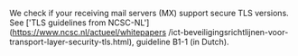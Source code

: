 We check if your receiving mail servers (MX) support secure TLS versions. 
See ['TLS guidelines from NCSC-NL'](https://www.ncsc.nl/actueel/whitepapers
/ict-beveiligingsrichtlijnen-voor-transport-layer-security-tls.html), 
guideline B1-1 (in Dutch).
